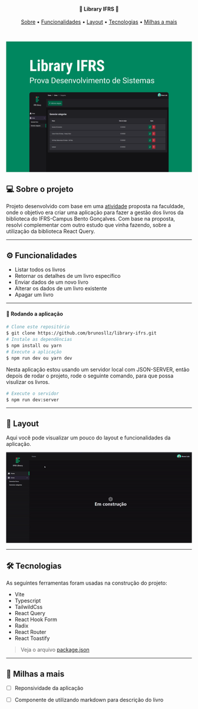 
<h4 align="center">
 📖 Library IFRS 📖
</h4>

<p align="center">
  <a href="#--sobre-o-projeto">Sobre</a> •
  <a href="#-%EF%B8%8F-funcionalidades">Funcionalidades</a> •
  <a href="#--layout">Layout</a> •
  <a href="#--tecnologias">Tecnologias</a> •
  <a href="#--milhas-a-mais">Milhas a mais</a> 
</p>

<br/>

![](https://github.com/brunosllz/library-ifrs/blob/main/src/assets/cover-github.png)

## [](https://github.com/brunosllz/library-ifrs#--sobre-o-projeto) 💻 Sobre o projeto

Projeto desenvolvido com base em uma [atividade](https://drive.google.com/file/d/1rYP4eKmp3S8mI_B7vzawd5-mytJQ_MSh/view?usp=sharing) proposta na faculdade, onde o objetivo era criar uma aplicação para fazer a gestão dos livros da biblioteca do IFRS-Campus Bento Gonçalves.
Com base na proposta, resolvi complementar com outro estudo que vinha fazendo, sobre a utilização da biblioteca React Query.

---

## [](https://github.com/brunosllz/library-ifrs#-%EF%B8%8F-funcionalidades) ⚙️ Funcionalidades

- Listar todos os livros
- Retornar os detalhes de um livro específico
- Enviar dados de um novo livro
- Alterar os dados de um livro existente
- Apagar um livro

---

#### 🧭 Rodando a aplicação
```bash
# Clone este repositório
$ git clone https://github.com/brunosllz/library-ifrs.git
# Instale as dependências
$ npm install ou yarn
# Execute a aplicação
$ npm run dev ou yarn dev

```

Nesta aplicação estou usando um servidor local com JSON-SERVER, então depois de rodar o projeto, rode o seguinte comando, para que possa visulizar os livros.
```bash
# Execute o servidor
$ npm run dev:server

```

---

## [](https://github.com/brunosllz/library-ifrs#--layout) 🔖 Layout

 Aqui você pode visualizar um pouco do layout e funcionalidades da aplicação.
 
 ![GIF](https://github.com/brunosllz/library-ifrs/blob/main/src/assets/gif-github.gif)

---

## [](https://github.com/brunosllz/coffee-delivery#--tecnologias) 🛠 Tecnologias

As seguintes ferramentas foram usadas na construção do projeto:

- Vite
- Typescript
- TailwildCss
- React Query
- React Hook Form
- Radix
- React Router
- React Toastify


> Veja o arquivo [package.json](https://github.com/brunosllz/library-ifrs/blob/main/package.json)
---

## [](https://github.com/brunosllz/coffee-delivery#--milhas-a-mais) 🚀 Milhas a mais 

- [ ] Reponsividade da aplicação
- [ ] Componente de utilizando markdown para descrição do livro

